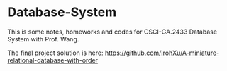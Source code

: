 # Database-System
This is some notes, homeworks and codes for CSCI-GA.2433 Database System with Prof. Wang.  

The final project solution is here: https://github.com/IrohXu/A-miniature-relational-database-with-order  
